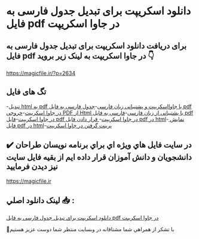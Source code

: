 # دانلود اسکریپت برای تبدیل جدول فارسی به فایل pdf در جاوا اسکریپت

## برای دریافت دانلود اسکریپت برای تبدیل جدول فارسی به فایل pdf در جاوا اسکریپت به لینک زیر بروید 👇

https://magicfile.ir/?p=2634

## تگ های فایل

-[تبدیل html به pdf با جاوااسکریپت و پشتیبانی زبان فارسی](https://magicfile.ir/product/%d8%aa%d8%a8%d8%af%db%8c%d9%84-%d8%ac%d8%af%d9%88%d9%84-%d9%81%d8%a7%d8%b1%d8%b3%db%8c-%d8%a8%d9%87-%d9%81%d8%a7%db%8c%d9%84-pdf-%d8%af%d8%b1-%d8%ac%d8%a7%d9%88%d8%a7-%d8%a7%d8%b3%da%a9%d8%b1%db%8c%d9%be%d8%aa/)-[جدول فارسی به فایل pdf در جاوا اسکریپت](https://magicfile.ir/product/%d8%aa%d8%a8%d8%af%db%8c%d9%84-%d8%ac%d8%af%d9%88%d9%84-%d9%81%d8%a7%d8%b1%d8%b3%db%8c-%d8%a8%d9%87-%d9%81%d8%a7%db%8c%d9%84-pdf-%d8%af%d8%b1-%d8%ac%d8%a7%d9%88%d8%a7-%d8%a7%d8%b3%da%a9%d8%b1%db%8c%d9%be%d8%aa/)-[خروجی PDF از Html با پشتیبانی از زبان فارسی](https://magicfile.ir/product/%d8%aa%d8%a8%d8%af%db%8c%d9%84-%d8%ac%d8%af%d9%88%d9%84-%d9%81%d8%a7%d8%b1%d8%b3%db%8c-%d8%a8%d9%87-%d9%81%d8%a7%db%8c%d9%84-pdf-%d8%af%d8%b1-%d8%ac%d8%a7%d9%88%d8%a7-%d8%a7%d8%b3%da%a9%d8%b1%db%8c%d9%be%d8%aa/)-[فارسی به فایل pdf در جاوا اسکریپت](https://magicfile.ir/product/%d8%aa%d8%a8%d8%af%db%8c%d9%84-%d8%ac%d8%af%d9%88%d9%84-%d9%81%d8%a7%d8%b1%d8%b3%db%8c-%d8%a8%d9%87-%d9%81%d8%a7%db%8c%d9%84-pdf-%d8%af%d8%b1-%d8%ac%d8%a7%d9%88%d8%a7-%d8%a7%d8%b3%da%a9%d8%b1%db%8c%d9%be%d8%aa/)-[فایل pdf در جاوا اسکریپت](https://magicfile.ir/product/%d8%aa%d8%a8%d8%af%db%8c%d9%84-%d8%ac%d8%af%d9%88%d9%84-%d9%81%d8%a7%d8%b1%d8%b3%db%8c-%d8%a8%d9%87-%d9%81%d8%a7%db%8c%d9%84-pdf-%d8%af%d8%b1-%d8%ac%d8%a7%d9%88%d8%a7-%d8%a7%d8%b3%da%a9%d8%b1%db%8c%d9%be%d8%aa/)-[ قرار دادن فایل pdf در html](https://magicfile.ir/product/%d8%aa%d8%a8%d8%af%db%8c%d9%84-%d8%ac%d8%af%d9%88%d9%84-%d9%81%d8%a7%d8%b1%d8%b3%db%8c-%d8%a8%d9%87-%d9%81%d8%a7%db%8c%d9%84-pdf-%d8%af%d8%b1-%d8%ac%d8%a7%d9%88%d8%a7-%d8%a7%d8%b3%da%a9%d8%b1%db%8c%d9%be%d8%aa/)-[ نمایش فایل pdf در html](https://magicfile.ir/product/%d8%aa%d8%a8%d8%af%db%8c%d9%84-%d8%ac%d8%af%d9%88%d9%84-%d9%81%d8%a7%d8%b1%d8%b3%db%8c-%d8%a8%d9%87-%d9%81%d8%a7%db%8c%d9%84-pdf-%d8%af%d8%b1-%d8%ac%d8%a7%d9%88%d8%a7-%d8%a7%d8%b3%da%a9%d8%b1%db%8c%d9%be%d8%aa/)-[پرینت گرفتن در جاوا اسکریپت](https://magicfile.ir/product/%d8%aa%d8%a8%d8%af%db%8c%d9%84-%d8%ac%d8%af%d9%88%d9%84-%d9%81%d8%a7%d8%b1%d8%b3%db%8c-%d8%a8%d9%87-%d9%81%d8%a7%db%8c%d9%84-pdf-%d8%af%d8%b1-%d8%ac%d8%a7%d9%88%d8%a7-%d8%a7%d8%b3%da%a9%d8%b1%db%8c%d9%be%d8%aa/)

## ✔️ در سايت فايل هاي ويژه اي براي برنامه نويسان طراحان دانشجويان و دانش آموزان قرار داده ايم از بقيه فايل سايت نيز ديدن فرماييد

https://magicfile.ir


## لينک دانلود اصلي 📥 :

[دانلود اسکریپت برای تبدیل جدول فارسی به فایل pdf در جاوا اسکریپت](https://magicfile.ir/product/%d8%aa%d8%a8%d8%af%db%8c%d9%84-%d8%ac%d8%af%d9%88%d9%84-%d9%81%d8%a7%d8%b1%d8%b3%db%8c-%d8%a8%d9%87-%d9%81%d8%a7%db%8c%d9%84-pdf-%d8%af%d8%b1-%d8%ac%d8%a7%d9%88%d8%a7-%d8%a7%d8%b3%da%a9%d8%b1%db%8c%d9%be%d8%aa/) 


🙏با تشکر از همراهي شما مشتاقانه در وبسایت منتظر شما دوست عزیز هستیم

